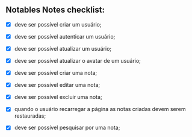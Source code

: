## Notables Notes checklist:

- [x] deve ser possível criar um usuário;
- [x] deve ser possível autenticar um usuário;
- [x] deve ser possível atualizar um usuário;
- [x] deve ser possível atualizar o avatar de um usuário;

- [x] deve ser possível criar uma nota;
- [x] deve ser possível editar uma nota;
- [x] deve ser possível excluir uma nota;
- [x] quando o usuário recarregar a página as notas criadas devem serem restauradas;
- [x] deve ser possível pesquisar por uma nota;